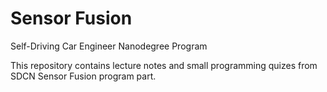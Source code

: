 # Sensor Fusion
Self-Driving Car Engineer Nanodegree Program

This repository contains lecture notes and small programming quizes
from SDCN Sensor Fusion program part.